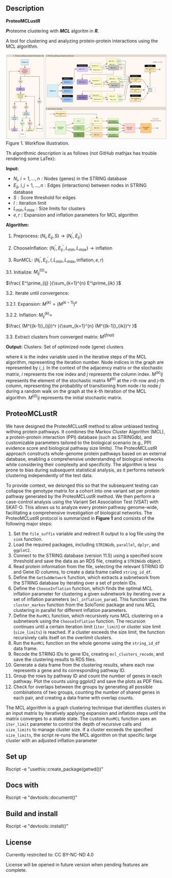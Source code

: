 ## Description

**__ProteoMCLustR__**

***P***roteome clustering with ***MCL*** algoritm in ***R***.

A tool for clustering and analyzing protein-protein interactions using the MCL algorithm.

![Alt Text](./images/mcl_skat.png)
Figure 1. Workflow illustration.

Th algorithmic description is as follows (not GitHub mathjax has trouble rendering some LaTex):

$\textbf{Input:}$
* $N_i, \ i = 1, \dots, n: \text{Nodes (genes) in the STRING database}$
* $E_{ij}, \ i, j = 1, \dots, n: \text{Edges (interactions) between nodes in STRING database}$
* $S: \text{Score threshold for edges}$
* $I: \text{Iteration limit}$
* $L_{min}, L_{max}: \text{Size limits for clusters}$
* $e, r: \text{Expansion and inflation parameters for MCL algorithm}$

$\textbf{Algorithm:}$
1. Preprocess:
$(N_i, E_{ij}, S) \rightarrow (N^\prime_i, E^\prime_{ij})$

2. ChooseInflation: 
$(N^\prime_i, E^\prime_{ij}, L_{min}, L_{max}) \rightarrow \text{inflation}$

3. RunMCL: 
$(N^\prime_i, E^\prime_{ij}, I, L_{min}, L_{max}, \text{inflation}, e, r)$

3.1. Initialize: 
$M^{(0)}_{ij} =$

$\frac{ E^\prime_{ij} }{\sum_{k=1}^{n} E^\prime_{ik} }$

3.2. Iterate until convergence:

3.2.1. Expansion: 
$M^{(k)} = (M^{(k-1)})^e$

3.2.2. Inflation: 
$M^{(k)}_{ij} =$

$\frac{ (M^{(k-1)}_{ij})^r }{\sum_{k=1}^{n} (M^{(k-1)}_{ik})^r }$

3.3. Extract clusters from converged matrix: 
$M^{(final)}$

$\textbf{Output:}$
$\text{Clusters: Set of optimized node (gene) clusters}$

where  $k$ is the index variable used in the iterative steps of the MCL algorithm, representing the iteration number.
Node indices in the graph are represented by $i$, $j$. In the context of the adjacency matrix or the stochastic matrix, $i$ represents the row index and $j$ represents the column index.
$M^{(k)}{ij}$ represents the element of the stochastic matrix $M^{(k)}$ at the $i$-th row and $j$-th column, representing the probability of transitioning from node $i$ to node $j$ during a random walk on the graph at the $k$-th iteration of the MCL algorithm.
$M^{(0)}{ij}$ represents the initial stochastic matrix.


## ProteoMCLustR

We have designed the ProteoMCLustR method to allow unbiased testing withing protein pathways. 
It combines the Markov Cluster Algorithm (MCL), a protein-protein interaction (PPI) database (such as STRINGdb), and customizable parameters tailored to the biological scenario (e.g., PPI evidence score and biological pathway size limits). The ProteoMCLustR approach constructs whole-genome protein pathways based on an external database, enabling a comprehensive understanding of biological networks while considering their complexity and specificity. The algorithm is less prone to bias during subsequent statistical analysis, as it performs network clustering independently of the test data.

To provide context, we deisnged this so that the subsequent testing can collapse the genotype matrix for a cohort into one variant set per protein pathway generated by the ProteoMCLustR method. We then perform a case-control analysis using the Variant Set Association Test (VSAT) with SKAT-O. This allows us to analyze every protein pathway genome-wide, facilitating a comprehensive investigation of biological networks. 
The ProteoMCLustR protocol is summarized in **Figure 1** and consists of the following major steps:

1. Set the `file_suffix` variable and redirect R output to a log file using the `sink` function.
2. Load the required packages, including `STRINGdb`, `parallel`, `dplyr`, and `ggplot2`.
3. Connect to the STRING database (version 11.5) using a specified score threshold and save the data as an RDS file, creating a `STRINGdb` object.
4. Read protein information from the file, selecting the relevant STRING ID and Gene ID columns, to create a data frame called `string_id_df`.
5. Define the `GetSubNetwork` function, which extracts a subnetwork from the STRING database by iterating over a set of protein IDs.
6. Define the `ChooseInflation` function, which finds the optimal MCL inflation parameter for clustering a given subnetwork by iterating over a set of inflation parameters (`mcl_inflation_param`). This function uses the `cluster_markov` function from the SoloTonic package and runs MCL clustering in parallel for different inflation parameters.
7. Define the `RunMCL` function, which recursively runs MCL clustering on a subnetwork using the `ChooseInflation` function. The recursion continues until a certain iteration limit (`iter_limit`) or cluster size limit (`size_limits`) is reached. If a cluster exceeds the size limit, the function recursively calls itself on the overlimit clusters.
8. Run the `RunMCL` function on the whole genome using the `string_id_df` data frame.
9. Recode the STRING IDs to gene IDs, creating `mcl_clusters_recode`, and save the clustering results to RDS files.
10. Generate a data frame from the clustering results, where each row represents a gene and its corresponding pathway ID.
11. Group the rows by pathway ID and count the number of genes in each pathway. Plot the counts using ggplot2 and save the plots as PDF files.
12. Check for overlaps between the groups by generating all possible combinations of two groups, counting the number of shared genes in each pair, and creating a data frame with overlap counts.

The MCL algorithm is a graph clustering technique that identifies clusters in an input matrix by iteratively applying expansion and inflation steps until the matrix converges to a stable state. The custom `RunMCL` function uses an `iter_limit` parameter to control the depth of recursive calls and `size_limits` to manage cluster size. If a cluster exceeds the specified `size_limits`, the script re-runs the MCL algorithm on that specific large cluster with an adjusted inflation parameter



## Set up
Rscript -e "usethis::create_package(getwd())"

## Docs with 
Rscript -e "devtools::document()"

## Build and install

Rscript -e "devtools::install()"


## License
Currently restrcited to: CC BY-NC-ND 4.0

License will be opened in future version when pending features are complete.


